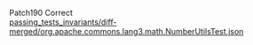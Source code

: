 Patch190 Correct  
[passing_tests_invariants/diff-merged/org.apache.commons.lang3.math.NumberUtilsTest.json](https://boyang9602.github.io/?datasource=https://raw.githubusercontent.com/boyang9602/tmp/master/Lang/7/passing_tests_invariants/diff-merged/org.apache.commons.lang3.math.NumberUtilsTest.json)  
